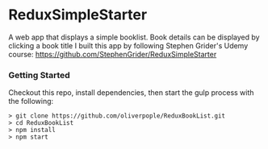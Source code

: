 # ReduxSimpleStarter

A web app that displays a simple booklist.  Book details can be displayed by clicking a book title I built this app by following Stephen Grider's Udemy course: https://github.com/StephenGrider/ReduxSimpleStarter


### Getting Started

Checkout this repo, install dependencies, then start the gulp process with the following:

```
> git clone https://github.com/oliverpople/ReduxBookList.git
> cd ReduxBookList
> npm install
> npm start
```
